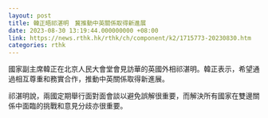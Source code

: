 ```yaml
---
layout: post
title: 韓正晤祁湛明　冀推動中英關係取得新進展
date: 2023-08-30 13:19:44.000000000 +08:00
link: https://news.rthk.hk/rthk/ch/component/k2/1715773-20230830.htm
categories: rthk
---
```


國家副主席韓正在北京人民大會堂會見訪華的英國外相祁湛明。韓正表示，希望通過相互尊重和務實合作，推動中英關係取得新進展。

祁湛明說，兩國定期舉行面對面會談以避免誤解很重要，而解決所有國家在雙邊關係中面臨的挑戰和意見分歧亦很重要。
